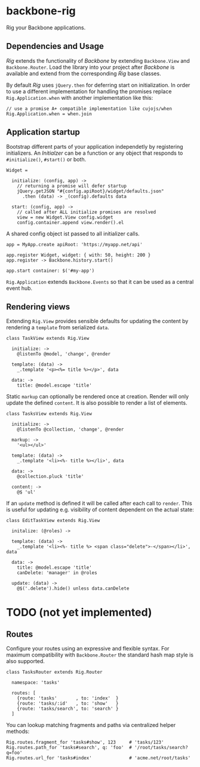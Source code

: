 # backbone-rig

Rig your Backbone applications.

## Dependencies and Usage

*Rig* extends the functionality of *Backbone* by extending `Backbone.View` and
`Backbone.Router`. Load the library into your project after *Backbone* is
available and extend from the corresponding *Rig* base classes.

By default *Rig* uses `jQuery.then` for deferring start on initialization. In
order to use a different implementation for handling the promises replace
`Rig.Application.when` with another implementation like this:

    // use a promise A+ compatible implementation like cujojs/when
    Rig.Application.when = when.join




## Application startup

Bootstrap different parts of your application independetly by registering
initializers. An *Initialzer* can be a function or any object that responds to
`#initialize()`, `#start()` or both.

    Widget =

      initialize: (config, app) ->
        // returning a promise will defer startup
        jQuery.getJSON "#{config.apiRoot}/widget/defaults.json"
          .then (data) -> _(config).defaults data

      start: (config, app) ->
        // called after ALL initialize promises are resolved
        view = new Widget.View config.widget
        config.container.append view.render().el


A shared config object ist passed to all initializer calls.

    app = MyApp.create apiRoot: 'https://myapp.net/api'

    app.register Widget, widget: { with: 50, height: 200 }
    app.register -> Backbone.history.start()

    app.start container: $('#my-app')


`Rig.Application` extends `Backbone.Events` so that it can be used as a central
event hub.



## Rendering views

Extending `Rig.View` provides sensible defaults for updating the content by
rendering a `template` from serialized `data`.

    class TaskView extends Rig.View

      initialize: ->
        @listenTo @model, 'change', @render

      template: (data) ->
        _.template '<p><%= title %></p>', data

      data: ->
        title: @model.escape 'title'


Static `markup` can optionally be rendered once at creation. Render will only
update the defined `content`. It is also possible to render a list of elements.

    class TasksView extends Rig.View

      initialize: ->
        @listenTo @collection, 'change', @render

      markup: ->
        '<ul></ul>'

      template: (data) ->
        _.template '<li><%- title %></li>', data

      data: ->
        @collection.pluck 'title'

      content: ->
        @$ 'ul'


If an `update` method is defined it will be called after each call to `render`.
This is useful for updating e.g. visibility of content dependent on the actual
state:

    class EditTaskView extends Rig.View

      initalize: (@roles) ->

      template: (data) ->
        _.template '<li><%- title %> <span class="delete">-</span></li>', data

      data: ->
        title: @model.escape 'title'
        canDelete: 'manager' in @roles

      update: (data) ->
        @$('.delete').hide() unless data.canDelete


# TODO (not yet implemented)

## Routes

Configure your routes using an expressive and flexible syntax. For maximum
compatibility with `Backbone.Router` the standard hash map style is also
supported.

    class TasksRouter extends Rig.Router

      namespace: 'tasks'

      routes: [
        {route: 'tasks'       , to: 'index'  }
        {route: 'tasks/:id'   , to: 'show'   }
        {route: 'tasks/search', to: 'search' }
      ]


You can lookup matching fragments and paths via centralized helper methods:

    Rig.routes.fragment_for 'tasks#show', 123     # 'tasks/123'
    Rig.routes.path_for 'tasks#search', q: 'foo'  # '/root/tasks/search?q=foo'
    Rig.routes.url_for 'tasks#index'              # 'acme.net/root/tasks'
